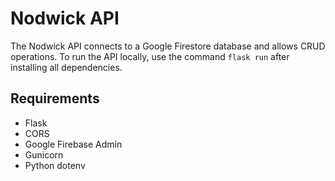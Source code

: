 # Nodwick API

The Nodwick API connects to a Google Firestore database and allows CRUD operations. To run the API locally, use the command ```flask run``` after installing all dependencies.

## Requirements
- Flask
- CORS
- Google Firebase Admin
- Gunicorn
- Python dotenv
